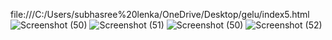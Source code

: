 file:///C:/Users/subhasree%20lenka/OneDrive/Desktop/gelu/index5.html
![Screenshot (50)](https://github.com/user-attachments/assets/1bcd90ed-63f4-4085-a346-59678d3250bd)
![Screenshot (51)](https://github.com/user-attachments/assets/eeb022c5-d1b5-41c9-9def-09bcd5f3bb00)
![Screenshot (50)](https://github.com/user-attachments/assets/9f46aa27-9c6b-46cf-a49b-4e8b71f1b5c1)
![Screenshot (52)](https://github.com/user-attachments/assets/3548a66b-6b91-474c-b84e-0ec79630d79e)
